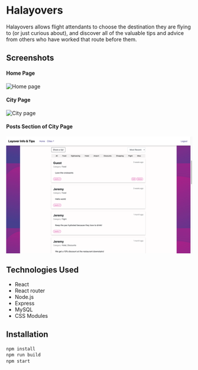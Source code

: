 # Halayovers
Halayovers allows flight attendants to choose the destination they are flying to (or just curious about), and discover all of the valuable tips and advice from others who have worked that route before them.

## Screenshots
#### Home Page
![Home page](/screenshots/home-page.png)
#### City Page
![City page](/screenshots/city-page.png)
#### Posts Section of City Page
![Posts section](/screenshots/posts.png)

## Technologies Used
* React
* React router
* Node.js
* Express
* MySQL
* CSS Modules

## Installation
```bash
npm install
npm run build
npm start
```
